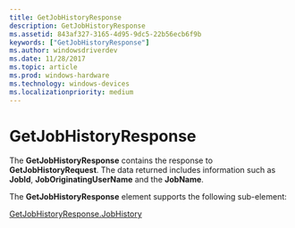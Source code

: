 ```yaml
---
title: GetJobHistoryResponse
description: GetJobHistoryResponse
ms.assetid: 843af327-3165-4d95-9dc5-22b56ecb6f9b
keywords: ["GetJobHistoryResponse"]
ms.author: windowsdriverdev
ms.date: 11/28/2017
ms.topic: article
ms.prod: windows-hardware
ms.technology: windows-devices
ms.localizationpriority: medium
---
```


# GetJobHistoryResponse


The **GetJobHistoryResponse** contains the response to **GetJobHistoryRequest**. The data returned includes information such as **JobId**, **JobOriginatingUserName** and the **JobName**.

The **GetJobHistoryResponse** element supports the following sub-element:

[GetJobHistoryResponse.JobHistory](getjobhistoryresponse-jobhistory.md)

 

 





